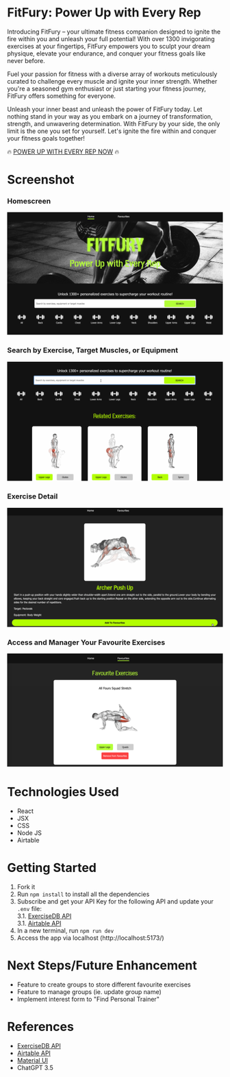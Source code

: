 # FitFury: Power Up with Every Rep

Introducing FitFury – your ultimate fitness companion designed to ignite the fire within you and unleash your full potential! With over 1300 invigorating exercises at your fingertips, FitFury empowers you to sculpt your dream physique, elevate your endurance, and conquer your fitness goals like never before.

Fuel your passion for fitness with a diverse array of workouts meticulously curated to challenge every muscle and ignite your inner strength. Whether you're a seasoned gym enthusiast or just starting your fitness journey, FitFury offers something for everyone.

Unleash your inner beast and unleash the power of FitFury today. Let nothing stand in your way as you embark on a journey of transformation, strength, and unwavering determination. With FitFury by your side, the only limit is the one you set for yourself. Let's ignite the fire within and conquer your fitness goals together!

🔥 [POWER UP WITH EVERY REP NOW](https://fitfury.vercel.app) 🔥

# Screenshot

### Homescreen
<img src="./src/assets/homescreen.png">

### Search by Exercise, Target Muscles, or Equipment
<img src="./src/assets/search.gif">

### Exercise Detail
<img src="./src/assets/exercise.gif">

### Access and Manager Your Favourite Exercises
<img src="./src/assets/favourite.png">

# Technologies Used

- React
- JSX
- CSS
- Node JS
- Airtable

# Getting Started

1. Fork it
2. Run `npm install` to install all the dependencies
3. Subscribe and get your API Key for the following API and update your `.env` file: <br /> 
<space> 3.1. [ExerciseDB API](https://rapidapi.com/justin-WFnsXH_t6/api/exercisedb) <br />
<space> 3.1. [Airtable API](https://airtable.com/appIlGtCLc9ElGJsL/api/docs)
4. In a new terminal, run `npm run dev`
5. Access the app via localhost (http://localhost:5173/)

# Next Steps/Future Enhancement

- Feature to create groups to store different favourite exercises
- Feature to manage groups (ie. update group name)
- Implement interest form to "Find Personal Trainer"

# References

- [ExerciseDB API](https://rapidapi.com/justin-WFnsXH_t6/api/exercisedb)
- [Airtable API](https://airtable.com/appIlGtCLc9ElGJsL/api/docs)
- [Material UI](https://mui.com/material-ui/react-pagination/)
- ChatGPT 3.5

